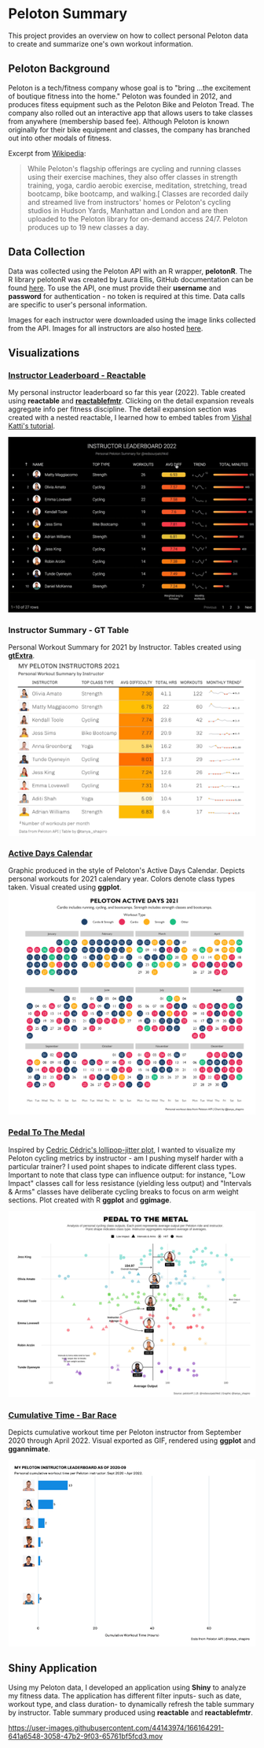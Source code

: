 # Peloton Summary

This project provides an overview on how to collect personal Peloton data to create and summarize one's own workout information.

## Peloton Background

Peloton is a tech/fitness company whose goal is to "bring ...the excitement of boutique fitness into the home." Peloton was founded in 2012, and produces fitess equipment such as the Peloton Bike and Peloton Tread. The company also rolled out an interactive app that allows users to take classes from anywhere (membership based fee). Although Peloton is known originally for their bike equipment and classes, the company has branched out into other modals of fitness.

Excerpt from [Wikipedia](https://en.wikipedia.org/wiki/Peloton_(exercise_equipment_company)):

> While Peloton's flagship offerings are cycling and running classes using their exercise machines, they also offer classes in strength training, yoga, cardio aerobic exercise, meditation, stretching, tread bootcamp, bike bootcamp, and walking.[ Classes are recorded daily and streamed live from instructors' homes or Peloton's cycling studios in Hudson Yards, Manhattan and London and are then uploaded to the Peloton library for on-demand access 24/7. Peloton produces up to 19 new classes a day.

## Data Collection

Data was collected using the Peloton API with an R wrapper, **pelotonR**. The R library pelotonR was created by Laura Ellis, GitHub documentation can be found [here](https://github.com/lgellis/pelotonR/tree/master/R). To use the API, one must provide their **username** and **password** for authentication - no token is required at this time. Data calls are specific to user's personal information.

Images for each instructor were downloaded using the image links collected from the API. Images for all instructors are also hosted [here](./images/instructors).



## Visualizations

### [Instructor Leaderboard - Reactable](https://github.com/tashapiro/peloton-stats/blob/main/code/peloton-nested-reacttable.R)
My personal instructor leaderboard so far this year (2022). Table created using **reactable** and **[reactablefmtr](https://github.com/kcuilla/reactablefmtr)**. Clicking on the detail expansion reveals aggregate info per fitness discipline. The detail expansion section was created with a nested reactable, I learned how to embed tables from [Vishal Katti's tutorial](https://www.vishalkatti.com/posts/2021-07-27-drilldown/).

![plot](./images/peloton-lb.gif)

### Instructor Summary - GT Table
Personal Workout Summary for 2021 by Instructor. Tables created using **[gtExtra](https://jthomasmock.github.io/gtExtras/)**.
![plot](./images/peloton-gt.jpeg)

### [Active Days Calendar](./code/peloton-active-days-calendar.R)
Graphic produced in the style of Peloton's Active Days Calendar. Depicts personal workouts for 2021 calendary year. Colors denote class types taken. Visual created using **ggplot**.
![plot](./images/peloton_calendar.png)


### [Pedal To The Medal](./code/peloton-average-output.R)

Inspired by [Cedric Cédric's lollipop-jitter plot](https://www.cedricscherer.com/2019/05/17/the-evolution-of-a-ggplot-ep.-1/), I wanted to visualize my Peloton cycling metrics by instructor - am I pushing myself harder with a particular trainer? I used point shapes to indicate different class types. Important to note that class type can influence output: for instance, "Low Impact" classes call for less resistance (yielding less output) and "Intervals & Arms" classes have deliberate cycling breaks to focus on arm weight sections. Plot created with R **ggplot** and **ggimage**.


![plot](./images/peloton-avg-output.jpeg)


### [Cumulative Time - Bar Race](./code/peloton-bar-race.R)
Depicts cumulative workout time per Peloton instructor from September 2020 through April 2022. Visual exported as GIF, rendered using **ggplot** and **ggannimate**.

![plot](./images/peloton-bar-race.gif)

## Shiny Application 

Using my Peloton data, I developed an application using **Shiny** to analyze my fitness data. The application has different filter inputs- such as date, workout type, and class duration- to dynamically refresh the table summary by instructor. Table summary produced using **reactable** and **reactablefmtr**. 

https://user-images.githubusercontent.com/44143974/166164291-641a6548-3058-47b2-9f03-65761bf5fcd3.mov

